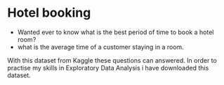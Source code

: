 <h1>Hotel booking</h1> 
<p> 
 <ul> 
<li>Wanted ever to know what is the best period of time to book a 
hotel room?</li>
<li>what is the average time of a customer staying in a room.</li>
</ul>
With this dataset from Kaggle these questions can answered.
In order to practise my skills in Exploratory Data Analysis 
i have downloaded this dataset.

